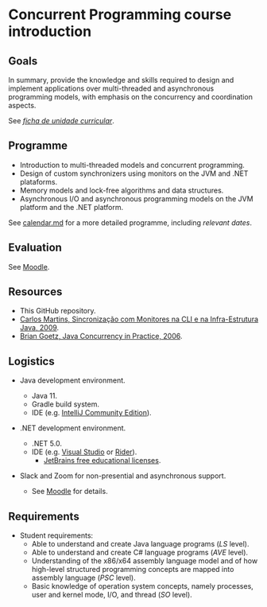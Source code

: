 # Concurrent Programming course introduction

## Goals

In summary, provide the knowledge and skills required to design and implement applications over multi-threaded and asynchronous programming models, with emphasis on the concurrency and coordination aspects.

See [_ficha de unidade curricular_](https://www.isel.pt/disciplinas/programacao-concorrente-leic).

## Programme

- Introduction to multi-threaded models and concurrent programming.
- Design of custom synchronizers using monitors on the JVM and .NET plataforms.
- Memory models and lock-free algorithms and data structures.
- Asynchronous I/O and asynchronous programming models on the JVM platform and the .NET platform.

See [calendar.md](calendar.md) for a more detailed programme, including *relevant dates*.

## Evaluation

See [Moodle](https://2122moodle.isel.pt/course/view.php?id=4798).

## Resources

- This GitHub repository.
- [Carlos Martins, Sincronização com Monitores na CLI e na Infra-Estrutura Java, 2009](Synchronization_3rd.pdf).
- [Brian Goetz, Java Concurrency in Practice, 2006](https://jcip.net).

## Logistics

- Java development environment.
  - Java 11.
  - Gradle build system.
  - IDE (e.g. [IntelliJ Community Edition](https://www.jetbrains.com/idea/download/)).

- .NET development environment.
  - .NET 5.0.
  - IDE (e.g. [Visual Studio](https://visualstudio.microsoft.com) or [Rider](https://www.jetbrains.com/rider/)).
    - [JetBrains free educational licenses](https://www.jetbrains.com/community/education/#students).

- Slack and Zoom for non-presential and asynchronous support.
  - See [Moodle](https://2122moodle.isel.pt/course/view.php?id=4798) for details.

## Requirements

- Student requirements:
  - Able to understand and create Java language programs (_LS_ level).
  - Able to understand and create C# language programs (_AVE_ level).
  - Understanding of the x86/x64 assembly language model and of how high-level structured programming concepts are mapped into assembly language (_PSC_ level).
  - Basic knowledge of operation system concepts, namely processes, user and kernel mode, I/O, and thread (_SO_ level).
